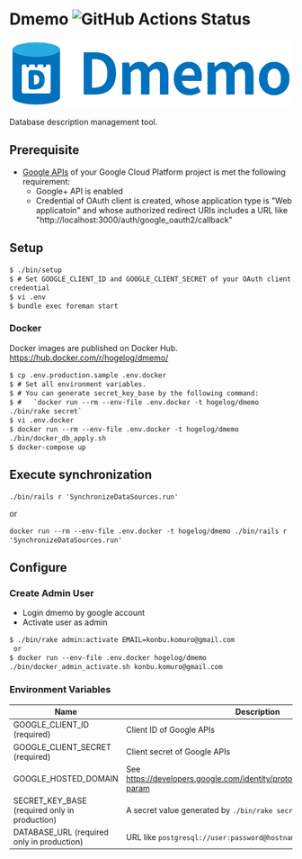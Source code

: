 # Dmemo ![GitHub Actions Status](https://github.com/cookpad/dmemo/actions/workflows/main.yml/badge.svg)

![](dmemo_logo_horizontal.png)

Database description management tool.


## Prerequisite
* [Google APIs](https://console.cloud.google.com/apis/) of your Google Cloud Platform project is met the following requirement:
    - Google+ API is enabled
    - Credential of OAuth client is created, whose application type is "Web applicatoin" and whose authorized redirect URIs includes a URL like "http://localhost:3000/auth/google_oauth2/callback"

## Setup
```
$ ./bin/setup
$ # Set GOOGLE_CLIENT_ID and GOOGLE_CLIENT_SECRET of your OAuth client credential
$ vi .env
$ bundle exec foreman start
```

### Docker

Docker images are published on Docker Hub.
https://hub.docker.com/r/hogelog/dmemo/

```
$ cp .env.production.sample .env.docker
$ # Set all environment variables.
$ # You can generate secret_key_base by the following command:
$ #   `docker run --rm --env-file .env.docker -t hogelog/dmemo ./bin/rake secret`
$ vi .env.docker
$ docker run --rm --env-file .env.docker -t hogelog/dmemo ./bin/docker_db_apply.sh
$ docker-compose up
```

## Execute synchronization
```
./bin/rails r 'SynchronizeDataSources.run'
```

or

```
docker run --rm --env-file .env.docker -t hogelog/dmemo ./bin/rails r 'SynchronizeDataSources.run'
```


## Configure
### Create Admin User
- Login dmemo by google account
- Activate user as admin
```
$ ./bin/rake admin:activate EMAIL=konbu.komuro@gmail.com
 or
$ docker run --env-file .env.docker hogelog/dmemo ./bin/docker_admin_activate.sh konbu.komuro@gmail.com
```

### Environment Variables

Name | Description
------|-------------
GOOGLE_CLIENT_ID (required) | Client ID of Google APIs
GOOGLE_CLIENT_SECRET (required) | Client secret of Google APIs
GOOGLE_HOSTED_DOMAIN | See https://developers.google.com/identity/protocols/OpenIDConnect#hd-param
SECRET_KEY_BASE (required only in production) | A secret value generated by `./bin/rake secret`
DATABASE_URL (required only in production) | URL like `postgresql://user:password@hostname/dbname`
